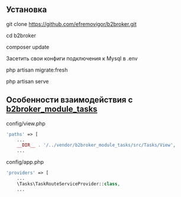 ## Установка

git clone https://github.com/efremovigor/b2broker.git

cd b2broker

composer update

Засетить свои конфиги подключения к Mysql в .env

php artisan migrate:fresh

php artisan serve


## Особенности взаимодействия с [b2broker_module_tasks](https://github.com/efremovigor/b2broker_module_tasks)

config/view.php

```php
'paths' => [
    ...
    __DIR__ . '/../vendor/b2broker_module_tasks/src/Tasks/View',
    ...
```

config/app.php

```php
'providers' => [
    ...
    \Tasks\TaskRouteServiceProvider::class,
    ...
```
